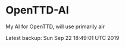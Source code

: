 # OpenTTD-AI
My AI for OpenTTD, will use primarily air

Latest backup: Sun Sep 22 18:49:01 UTC 2019
